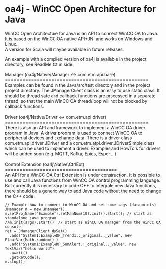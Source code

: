 # oa4j - WinCC Open Architecture for Java

WinCC Open Architecture for Java is an API to connect WinCC OA to Java.<br>
It is based on the WinCC OA native API+JNI and works on Windows and Linux.<br>
A version for Scala will maybe available in future releases.<br>

An example with a compiled version of oa4j is available in the project directory, see ReadMe.txt in side. <br>
<br>
Manager (oa4j/Native/Manager <-> com.etm.api.base)<br>
==================================================<br>
Examples can be found in the Java/src/test directory and in the project project directory. The JManagerClient class is an easy to use static class. It should be thread safe and callback functions are processed in a separate thread, so that the main WinCC OA thread/loop will not be blocked by callback functions.<br>
<br>
Driver (oa4j/Native/Driver <-> com.etm.api.driver)<br>
==================================================<br>
There is also an API and framework to implement a WinCC OA driver program in Java. A driver program is used to connect WinCC OA to peripherial devices and exchange data. There is a driver class com.etm.api.driver.JDriver and a com.etm.atpi.driver.JDriverSimple class which can be used to implement a driver. Examples and HowTo's for drivers will be added soon (e.g. MQTT, Kafka, Epics, Esper ...)<br>
<br>
Control Extension (oa4j\Native\CtrlExt)<br>
=======================================<br>
An API for a WinCC OA Ctrl Extension is under construction. It is possible to use and call Java functions from WinCC OA control programming language. But currently it is necessary to code C++ to integrate new Java functions, there should be a generic way to add Java code without the need to change the C++ code. <br>

```
// Example how to connect to WinCC OA and set some tags (datapoints)
JManager m = new JManager();
m.setProjName("Example").setManNum(10).init().start(); // start as standalone java program
//m.init(args).start(); // start as WinCC OA manager from the WinCC OA console
ret = JManagerClient.dpSet()
  .add("System1:ExampleDP_Trend1.:_original.._value", new FloatVar(Math.random()))
  .add("System1:ExampleDP_SumAlert.:_original.._value", new TextVar("hello world"))
  .await()
  .getRetCode();
m.stop();
```
